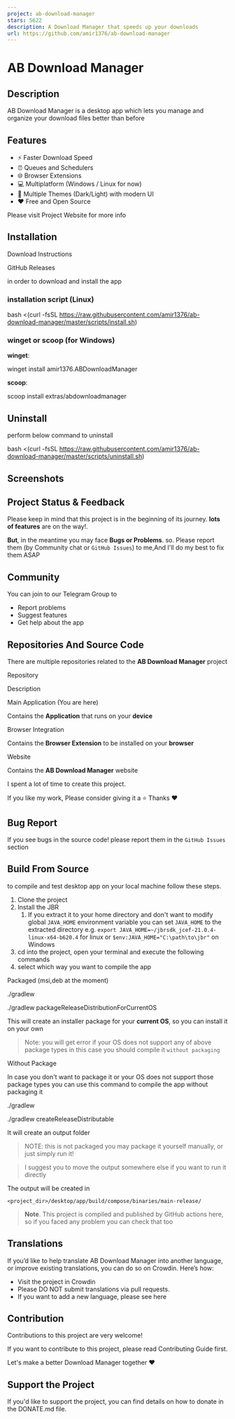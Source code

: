 ```yaml
---
project: ab-download-manager
stars: 5622
description: A Download Manager that speeds up your downloads
url: https://github.com/amir1376/ab-download-manager
---
```


AB Download Manager
===================

Description
-----------

AB Download Manager is a desktop app which lets you manage and organize your download files better than before

Features
--------

-   ⚡️ Faster Download Speed
-   ⏰ Queues and Schedulers
-   🌐 Browser Extensions
-   💻 Multiplatform (Windows / Linux for now)
-   🌙 Multiple Themes (Dark/Light) with modern UI
-   ❤️ Free and Open Source

Please visit Project Website for more info

Installation
------------

Download Instructions

GitHub Releases

in order to download and install the app

### installation script (Linux)

bash <(curl -fsSL https://raw.githubusercontent.com/amir1376/ab-download-manager/master/scripts/install.sh)

### winget or scoop (for Windows)

**winget**:

winget install amir1376.ABDownloadManager

**scoop**:

scoop install extras/abdownloadmanager

Uninstall
---------

perform below command to uninstall

bash <(curl -fsSL https://raw.githubusercontent.com/amir1376/ab-download-manager/master/scripts/uninstall.sh)

Screenshots
-----------

Project Status & Feedback
-------------------------

Please keep in mind that this project is in the beginning of its journey. **lots of features** are on the way!.

**But**, in the meantime you may face **Bugs or Problems**. so. Please report them (by Community chat or `GitHub Issues`) to me,And I'll do my best to fix them ASAP

Community
---------

You can join to our Telegram Group to

-   Report problems
-   Suggest features
-   Get help about the app

Repositories And Source Code
----------------------------

There are multiple repositories related to the **AB Download Manager** project

Repository

Description

Main Application (You are here)

Contains the **Application** that runs on your **device**

Browser Integration

Contains the **Browser Extension** to be installed on your **browser**

Website

Contains the **AB Download Manager** website

I spent a lot of time to create this project.

If you like my work, Please consider giving it a ⭐ Thanks ❤️

Bug Report
----------

If you see bugs in the source code! please report them in the `GitHub Issues` section

Build From Source
-----------------

to compile and test desktop app on your local machine follow these steps.

1.  Clone the project
2.  Install the JBR
    1.  If you extract it to your home directory and don't want to modify global `JAVA_HOME` environment variable you can set `JAVA_HOME` to the extracted directory e.g. `export JAVA_HOME=~/jbrsdk_jcef-21.0.4-linux-x64-b620.4` for linux or `$env:JAVA_HOME="C:\path\to\jbr"` on Windows
3.  cd into the project, open your terminal and execute the following commands
4.  select which way you want to compile the app

Packaged (msi,deb at the moment)

./gradlew

./gradlew packageReleaseDistributionForCurrentOS

This will create an installer package for your **current OS**, so you can install it on your own

> Note: you will get error if your OS does not support any of above package types in this case you should compile it `without packaging`

Without Package

In case you don't want to package it or your OS does not support those package types you can use this command to compile the app without packaging it

./gradlew

./gradlew createReleaseDistributable

It will create an output folder

> NOTE: this is not packaged you may package it yourself manually, or just simply run it!

> I suggest you to move the output somewhere else if you want to run it directly

The output will be created in

```
<project_dir>/desktop/app/build/compose/binaries/main-release/
```

> **Note**. This project is compiled and published by GitHub actions here, so if you faced any problem you can check that too

Translations
------------

If you’d like to help translate AB Download Manager into another language, or improve existing translations, you can do so on Crowdin. Here’s how:

-   Visit the project in Crowdin
-   Please DO NOT submit translations via pull requests.
-   If you want to add a new language, please see here

Contribution
------------

Contributions to this project are very welcome!

If you want to contribute to this project, please read Contributing Guide first.

Let's make a better Download Manager together ❤️

Support the Project
-------------------

If you'd like to support the project, you can find details on how to donate in the DONATE.md file.
